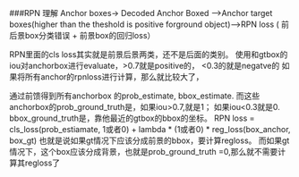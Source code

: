 ###RPN 理解
Anchor boxes-> Decoded Anchor Boxed -->Anchor target boxes(higher than the theshold is positive forground object)-->RPN loss ( 前后景box分类错误 + 前景box的回归loss）


RPN里面的cls loss其实就是前景后景两类，还不是后面的类别。
使用和gtbox的iou对anchorbox进行evaluate，>0.7就是positive的， <0.3的就是negatve的
如果将所有anchor的rpnloss进行计算，那么就比较大了，

通过前馈得到所有anchorbox 的prob_estimate, bbox_estimate. 
而这些anchorbox的prob_ground_truth是，如果iou>0.7,就是1； 如果iou<0.3就是0.     
		 bbox_ground_truth是，靠他最近的gtbox的bbox的坐标。
RPN loss =  cls_loss(prob_estiamate, 1或者0) + lambda * (1或者0) * reg_loss(box_anchor, box_gt)
也就是说如果gt情况下应该分成前景的bbox，要计算regloss。
而如果gt情况下，这个box应该分成背景，也就是prob_ground_truth =0,那么就不需要计算其regloss了
